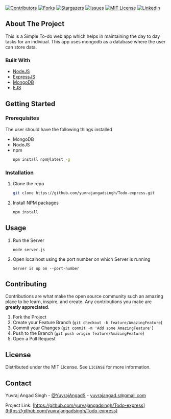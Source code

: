 <!-- PROJECT SHIELDS -->
<!--
*** I'm using markdown "reference style" links for readability.
*** Reference links are enclosed in brackets [ ] instead of parentheses ( ).
*** See the bottom of this document for the declaration of the reference variables
*** for contributors-url, forks-url, etc. This is an optional, concise syntax you may use.
*** https://www.markdownguide.org/basic-syntax/#reference-style-links
-->

[![Contributors][contributors-shield]][contributors-url]
[![Forks][forks-shield]][forks-url]
[![Stargazers][stars-shield]][stars-url]
[![Issues][issues-shield]][issues-url]
[![MIT License][license-shield]][license-url]
[![LinkedIn][linkedin-shield]][linkedin-url]

<!-- ABOUT THE PROJECT -->

## About The Project

This is a Simple To-do web app which helps in maintaining the day to day tasks for an indiviual. This app uses mongodb as a database where the user can store data.

### Built With

- [NodeJS](https://nodejs.org)
- [ExpressJS](https://expressjs.com)
- [MongoDB](https://mongodb.com)
- [EJS](https://ejs.co)

<!-- GETTING STARTED -->

## Getting Started

### Prerequisites

The user should have the following things installed

- MongoDB
- NodeJS
- npm
  ```sh
  npm install npm@latest -g
  ```

### Installation

1. Clone the repo
   ```sh
   git clone https://github.com/yuvrajangadsingh/Todo-express.git
   ```
2. Install NPM packages
   ```sh
   npm install
   ```

<!-- USAGE EXAMPLES -->

## Usage

1. Run the Server
   ```JS
   node server.js
   ```
2. Open localhost using the port number on which Server is running
   ```JS
   Server is up on --port-number
   ```

<!-- CONTRIBUTING -->

## Contributing

Contributions are what make the open source community such an amazing place to be learn, inspire, and create. Any contributions you make are **greatly appreciated**.

1. Fork the Project
2. Create your Feature Branch (`git checkout -b feature/AmazingFeature`)
3. Commit your Changes (`git commit -m 'Add some AmazingFeature'`)
4. Push to the Branch (`git push origin feature/AmazingFeature`)
5. Open a Pull Request

<!-- LICENSE -->

## License

Distributed under the MIT License. See `LICENSE` for more information.

<!-- CONTACT -->

## Contact

Yuvraj Angad Singh - [@YuvrajAngadS](https://twitter.com/YuvrajAngadS) - yuvrajangad.s@gmail.com

Project Link: [https://github.com/yurvajangadsingh/Todo-express](https://github.com/yuvrajangadsingh/Todo-express)

<!-- MARKDOWN LINKS & IMAGES -->
<!-- https://www.markdownguide.org/basic-syntax/#reference-style-links -->

[contributors-shield]: https://img.shields.io/github/contributors/yuvrajangadsingh/Todo-express.svg?style=for-the-badge
[contributors-url]: https://github.com/yuvrajangadsingh/Todo-express/graphs/contributors
[forks-shield]: https://img.shields.io/github/forks/yuvrajangadsingh/Todo-express.svg?style=for-the-badge
[forks-url]: https://github.com/yuvrajangadsingh/Todo-express/network/members
[stars-shield]: https://img.shields.io/github/stars/yuvrajangadsingh/Todo-express.svg?style=for-the-badge
[stars-url]: https://github.com/yuvrajangadsingh/Todo-express/stargazers
[issues-shield]: https://img.shields.io/github/issues/yuvrajangadsingh/Todo-express.svg?style=for-the-badge
[issues-url]: https://github.com/yuvrajangadsingh/Todo-express/issues
[license-shield]: https://img.shields.io/github/license/yuvrajangadsingh/Todo-express.svg?style=for-the-badge
[license-url]: https://github.com/yuvrajangadsingh/Todo-express/blob/master/LICENSE.txt
[linkedin-shield]: https://img.shields.io/badge/-LinkedIn-black.svg?style=for-the-badge&logo=linkedin&colorB=555
[linkedin-url]: https://www.linkedin.com/in/yuvraj-angad-singh-987887186/
